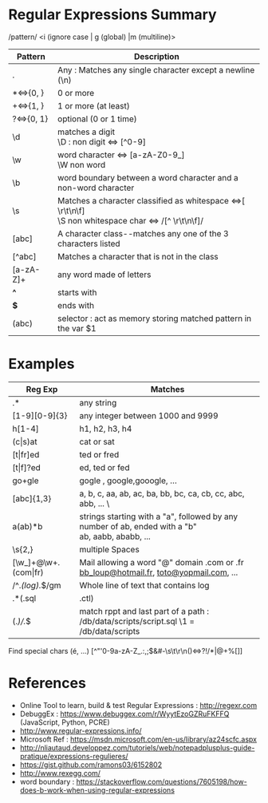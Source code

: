 # Regular Expressions Summary

/pattern/ <i (ignore case | g (global) |m (multiline)>

| Pattern       | Description                                                   |
| ------------- |---------------------------------------------------------------|
| .             |Any :  Matches any single character except a newline (\n)      |
| *&hArr;{0, }  |0 or more                                                      |
| +&hArr;{1, }  |1 or more (at least)                                           |
| ?&hArr;{0, 1} |optional (0 or 1 time)                                         |
| \d            |matches a digit </br> \D : non digit &hArr; [^0-9]             |
| \w            |word character &hArr; [a-zA-Z0-9_] </br> \W non word           |
| \b            |word boundary between a word character and a non-word character|
| \s            |Matches a character classified as whitespace &hArr;[ \r\t\n\f] </br> \S non whitespace char  &hArr; /[^ \r\t\n\f]/|
| [abc]         |A character class--matches any one of the 3 characters listed  |
| [^abc]        |Matches a character that is not in the class                   |
| [a-zA-Z]+     |any word made of letters                                       |
| **^**         |starts with                                                    |
| **$**         |ends with                                                      |
| (abc)         | selector : act as memory storing matched pattern in the var $1|


# Examples

| Reg Exp             | Matches                                                                                                |
|---------------------|--------------------------------------------------------------------------------------------------------|
| .*                  | any string                                                                                             |
| [1-9][0-9]{3}       | any integer between 1000 and 9999                                                                      |
| h[1-4]              | h1, h2, h3, h4                                                                                         |
| (c\|s)at            | cat or sat                                                                                             |
| [t\|fr]ed           | ted or fred                                                                                            |
| [t\|f]?ed           | ed, ted or fed                                                                                         |
| go+gle              | gogle , google,gooogle, …                                                                              |
| [abc]{1,3}          | a, b, c, aa, ab, ac, ba, bb, bc, ca, cb, cc, abc, abb, ...                                             \
| a(ab)*b             | strings starting with a "a", followed by any number of ab, ended with a "b" </br> ab, aabb, ababb, ... |
| \s{2,}              | multiple Spaces                                                                                        |
| [\w_]+@\w+.(com\|fr)| Mail allowing a word "@" domain .com or .fr </br> bb_loup@hotmail.fr, toto@yopmail.com, ...            |
| /^.*(log).*$/gm     | Whole line of text that contains log                                                                   |
| .*(\.sql|\.ctl)     | line of text that contains .sql or .ctl                                                                |
| (.*)/.*$            | match rppt and last part of a path : /db/data/scripts/script.sql \1 = /db/data/scripts                 |

Find special chars (é, ...)
[^"'0-9a-zA-Z_.:,;$&#\-\s\t\r\n()<=>?!/*|@+%\[\]]

# References
* Online Tool to learn, build & test Regular Expressions : http://regexr.com
* DebuggEx : https://www.debuggex.com/r/WyytEzoGZRuFKFFQ (JavaScript, Python, PCRE)
* http://www.regular-expressions.info/ 
* Microsoft Ref : https://msdn.microsoft.com/en-us/library/az24scfc.aspx
* http://nliautaud.developpez.com/tutoriels/web/notepadplusplus-guide-pratique/expressions-regulieres/ 
* https://gist.github.com/ramons03/6152802 
* http://www.rexegg.com/
* word boundary : https://stackoverflow.com/questions/7605198/how-does-b-work-when-using-regular-expressions

